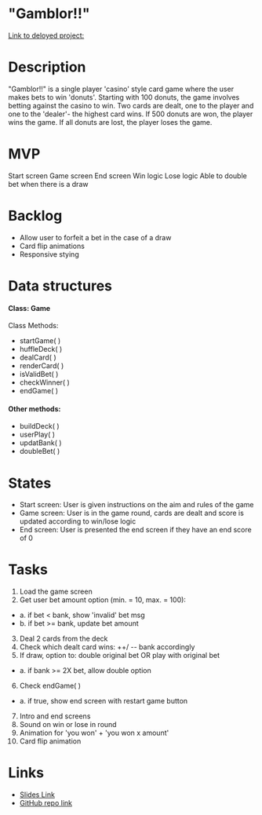 # "Gamblor!!"

[Link to deloyed project:](https://google.com)

# Description
"Gamblor!!" is a single player 'casino' style card game where the user makes bets to win 'donuts'.
Starting with 100 donuts, the game involves betting against the casino to win. Two cards are dealt, one to the player and one to the 'dealer'- the highest card wins. If 500 donuts are won, the player wins the game. If all donuts are lost, the player loses the game.

# MVP
Start screen
Game screen
End screen
Win logic
Lose logic
Able to double bet when there is a draw
# Backlog
* Allow user to forfeit a bet in the case of a draw
* Card flip animations
* Responsive stying

# Data structures
####  Class: Game 
Class Methods:
* startGame( )
* huffleDeck( )
* dealCard( )
* renderCard( )
* isValidBet( )
* checkWinner( )
* endGame( ) 
#### Other methods:
* buildDeck( )
* userPlay( )
* updatBank( )
* doubleBet( )
# States
* Start screen: User is given instructions on the aim and rules of the game
* Game screen: User is in the game round, cards are dealt and score is updated according to win/lose logic
* End screen: User is presented the end screen if they have an end score of 0
# Tasks
1. Load the game screen
2. Get user bet amount option (min. = 10, max. = 100):
* a. if bet < bank, show 'invalid' bet msg
* b. if bet >= bank, update bet amount
3. Deal 2 cards from the deck
4. Check which dealt card wins: ++/ -- bank accordingly
5. If draw, option to: double original bet OR play with original bet
*  a. if bank >= 2X bet, allow double option
6. Check endGame( ) 
* a. if true, show end screen with restart game button
7. Intro and end screens 
8. Sound on win or lose in round
9. Animation for 'you won' + 'you won x amount'
10. Card flip animation
# Links
* [Slides Link](https://docs.google.com/presentation/d/1taLnPZYatGFSjbO5v-bIh7SmizoZDczZlY_8KXO1FWU/edit?usp=sharing)
* [GitHub repo link](https://github.com/shaniperera/gamblor)

